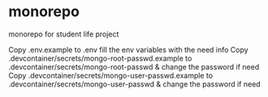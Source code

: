 # monorepo
monorepo for student life project

Copy .env.example to .env fill the env variables with the need info
Copy .devcontainer/secrets/mongo-root-passwd.example to .devcontainer/secrets/mongo-root-passwd & change the password if need
Copy .devcontainer/secrets/mongo-user-passwd.example to .devcontainer/secrets/mongo-user-passwd & change the password if need
